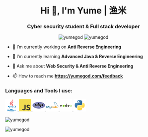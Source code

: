<h1 align="center">Hi 👋, I'm Yume | 渔米</h1>
<h3 align="center">Cyber security student & Full stack developer</h3>

<p align="center"> <img src="https://komarev.com/ghpvc/?username=yumegod&label=Profile%20views&color=00ccff&style=flat" alt="yumegod" /> <img src="https://img.shields.io/github/followers/yumegod" alt="yumegod" /> </p>

- 🔭 I’m currently working on **Anti Reverse Engineering**

- 🌱 I’m currently learning **Advanced Java & Reverse Engineering**

- 💬 Ask me about **Web Security & Anti Reverse Engineering**

- 📫 How to reach me **https://yumegod.com/feedback**

<h3 align="left">Languages and Tools I use:</h3>
<p align="left"> <a href="https://www.java.com" target="_blank" rel="noreferrer"> <img src="https://raw.githubusercontent.com/devicons/devicon/master/icons/java/java-original.svg" alt="java" width="40" height="40"/> </a> <a href="https://developer.mozilla.org/en-US/docs/Web/JavaScript" target="_blank" rel="noreferrer"> <img src="https://raw.githubusercontent.com/devicons/devicon/master/icons/javascript/javascript-original.svg" alt="javascript" width="40" height="40"/> </a> <a href="https://www.php.net" target="_blank" rel="noreferrer"> <img src="https://raw.githubusercontent.com/devicons/devicon/master/icons/php/php-original.svg" alt="php" width="40" height="40"/> </a> <a href="https://www.mysql.com/" target="_blank" rel="noreferrer"> <img src="https://raw.githubusercontent.com/devicons/devicon/master/icons/mysql/mysql-original-wordmark.svg" alt="mysql" width="40" height="40"/> </a> <a href="https://nodejs.org" target="_blank" rel="noreferrer"> <img src="https://raw.githubusercontent.com/devicons/devicon/master/icons/nodejs/nodejs-original-wordmark.svg" alt="nodejs" width="40" height="40"/> </a> <a href="https://www.python.org" target="_blank" rel="noreferrer"> <img src="https://raw.githubusercontent.com/devicons/devicon/master/icons/python/python-original.svg" alt="python" width="40" height="40"/> </a> </p>

<p><img align="center" src="https://github-readme-stats.vercel.app/api?username=yumegod&include_all_commits=true&count_private=true&show_icons=true&line_height=20&title_color=7A7ADB&icon_color=2234AE&text_color=D3D3D3&bg_color=0,000000,130F40&" alt="yumegod" /></p>
<p><img align="left" src="https://github-readme-stats.vercel.app/api/top-langs/?username=yumegod&show_icons=true&&line_height=20&title_color=7A7ADB&icon_color=2234AE&text_color=D3D3D3&bg_color=0,000000,130F40&" alt="yumegod" /></p>
